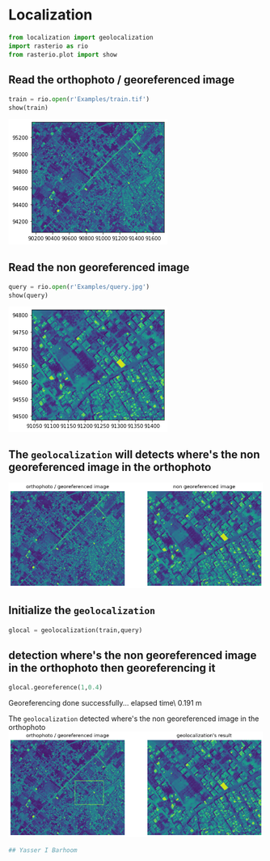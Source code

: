 # Localization


```python
from localization import geolocalization
import rasterio as rio
from rasterio.plot import show
```

## Read the orthophoto / georeferenced image


```python
train = rio.open(r'Examples/train.tif')
show(train)
```


![png](output_2_0.png)



## Read the non georeferenced image


```python
query = rio.open(r'Examples/query.jpg')
show(query)
```
![png](output_4_0.png)

## The ```geolocalization``` will detects where's the non georeferenced image in the orthophoto
![png](output_6_0.png)


## Initialize the ```geolocalization```
```python
glocal = geolocalization(train,query)
```


## detection where's the non georeferenced image in the orthophoto then georeferencing it
```python
glocal.georeference(1,0.4)
```
Georeferencing done successfully... elapsed time\ 0.191 m
    



The ```geolocalization``` detected where's the non georeferenced image in the orthophoto
![png](output_16_0.png)


```python
## Yasser I Barhoom
```
